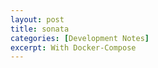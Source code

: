 ```yaml
---
layout: post
title: sonata 
categories: [Development Notes]
excerpt: With Docker-Compose
---
```

<?xml version="1.0" encoding="UTF-8"?><!DOCTYPE html PUBLIC "-//W3C//DTD XHTML 1.1//EN" "http://www.w3.org/TR/xhtml11/DTD/xhtml11.dtd">
<html xmlns="http://www.w3.org/1999/xhtml"><meta http-equiv="Content-Type" content="text/html; charset=UTF-8" /><!--This file has been created with freeplane2html.xsl--><head><title>奏鳴曲式 Sonata Form</title><link rel="stylesheet" href="SonataForm.html_files/freeplane2html.css" type="text/css" /><meta name="generator" content="Freeplane-XSL Stylesheet (see: http://freeplane-xsl.dev.slash-me.net/ for details)" /><script type="text/javascript" src="SonataForm.html_files/freeplane2html.js"> 
	</script><script type="text/javascript"><!--
          
               function toggle(id)
               {
                   div_el = document.getElementById(id);
                   img_el = document.getElementById('img'+id);
                   if (div_el.style.display != 'none')
                   {
          

                      div_el.style.display='none';
                      img_el.src = 'SonataForm.html_files/show.png';
          
                   }
                   else
                   {
          
                      div_el.style.display='block';
                      img_el.src = 'SonataForm.html_files/hide.png';
          
                   };
               };
          
          --></script></head><body><h1>奏鳴曲式 Sonata Form</h1><div style="width:96%;  padding:2%;  margin-bottom:10px;  border: 0px;  text-align:center;  vertical-align:center;"><img src="SonataForm.html_files/image.png" style="margin-bottom:10px; &#9;border: 0px; &#9;text-align:center; &#9;vertical-align:center;" alt="Imagemap" usemap="#fm_imagemap" /></div><map name="fm_imagemap" id="fm_imagemap"><area shape="rect" href="#FMID_696401721FM" alt="&#22863;&#40180;&#26354;&#24335; Sonata Form" title="&#22863;&#40180;&#26354;&#24335; Sonata Form" coords="250,232,354,249" />
<area shape="rect" href="#FMID_1251713369FM" alt="Intro" title="Intro" coords="360,51,375,61" />
<area shape="rect" href="#FMID_1116249753FM" alt="&#32032;&#26448;" title="&#32032;&#26448;" coords="381,13,490,45" />
<area shape="rect" href="#FMID_1846716807FM" alt="&#32080;&#27083;" title="&#32080;&#27083;" coords="381,46,490,78" />
<area shape="rect" href="#FMID_1129610570FM" alt="&#35519;&#24615;&#21644;&#32882;" title="&#35519;&#24615;&#21644;&#32882;" coords="381,79,490,100" />
<area shape="rect" href="#FMID_404903901FM" alt="&#21576;&#31034;&#37096; Exposition" title="&#21576;&#31034;&#37096; Exposition" coords="360,280,411,290" />
<area shape="rect" href="#FMID_47994572FM" alt="&#20027;&#37096; First subject group, P (Prime)" title="&#20027;&#37096; First subject group, P (Prime)" coords="417,141,503,150" />
<area shape="rect" href="#FMID_1904410902FM" alt="&#32032;&#26448;" title="&#32032;&#26448;" coords="509,101,558,115" />
<area shape="rect" href="#FMID_1717679795FM" alt="&#21934;&#19968;&#26448;&#26009;" title="&#21934;&#19968;&#26448;&#26009;" coords="564,101,581,107" />
<area shape="rect" href="#FMID_203557016FM" alt="&#32156;&#21512;&#26448;&#26009;" title="&#32156;&#21512;&#26448;&#26009;" coords="564,108,581,114" />
<area shape="rect" href="#FMID_1549803946FM" alt="&#32080;&#27083;" title="&#32080;&#27083;" coords="509,116,618,158" />
<area shape="rect" href="#FMID_1926577365FM" alt="&#35519;&#24615;&#21644;&#32882;" title="&#35519;&#24615;&#21644;&#32882;" coords="509,159,618,190" />
<area shape="rect" href="#FMID_241629508FM" alt="&#36899;&#25509;&#37096; Transition, T" title="&#36899;&#25509;&#37096; Transition, T" coords="417,196,526,251" />
<area shape="rect" href="#FMID_419195711FM" alt="&#32032;&#26448;" title="&#32032;&#26448;" coords="532,191,641,211" />
<area shape="rect" href="#FMID_23208575FM" alt="&#32080;&#27083;" title="&#32080;&#27083;" coords="532,224,641,244" />
<area shape="rect" href="#FMID_728759923FM" alt="&#20027;&#35519;&#38799;&#22266;" title="&#20027;&#35519;&#38799;&#22266;" coords="647,212,664,218" />
<area shape="rect" href="#FMID_1385004314FM" alt="&#36681;&#35519;" title="&#36681;&#35519;" coords="647,219,756,237" />
<area shape="rect" href="#FMID_929472895FM" alt="&#21103;&#37096;&#23660;&#28310;&#20633;" title="&#21103;&#37096;&#23660;&#28310;&#20633;" coords="647,238,756,256" />
<area shape="rect" href="#FMID_1675015990FM" alt="&#21103;&#37096; Second subject group, S" title="&#21103;&#37096; Second subject group, S" coords="417,311,490,320" />
<area shape="rect" href="#FMID_1754686488FM" alt="&#24615;&#26684;" title="&#24615;&#26684;" coords="496,257,605,293" />
<area shape="rect" href="#FMID_1809341866FM" alt="&#32080;&#27083;" title="&#32080;&#27083;" coords="496,294,605,330" />
<area shape="rect" href="#FMID_620551028FM" alt="&#35519;&#24615;&#21644;&#32882;" title="&#35519;&#24615;&#21644;&#32882;" coords="496,331,602,375" />
<area shape="rect" href="#FMID_361165503FM" alt="&#32080;&#26463;&#37096; Codetta, K" title="&#32080;&#26463;&#37096; Codetta, K" coords="417,416,462,431" />
<area shape="rect" href="#FMID_1613967567FM" alt="&#32032;&#26448;" title="&#32032;&#26448;" coords="468,376,577,396" />
<area shape="rect" href="#FMID_1165947840FM" alt="&#21934;&#19968;&#26448;&#26009;" title="&#21934;&#19968;&#26448;&#26009;" coords="583,379,600,385" />
<area shape="rect" href="#FMID_27703878FM" alt="&#32156;&#21512;&#26448;&#26009;" title="&#32156;&#21512;&#26448;&#26009;" coords="583,386,600,392" />
<area shape="rect" href="#FMID_322762502FM" alt="&#32080;&#27083;" title="&#32080;&#27083;" coords="468,397,577,423" />
<area shape="rect" href="#FMID_1809256604FM" alt="&#35519;&#24615;&#21644;&#32882;" title="&#35519;&#24615;&#21644;&#32882;" coords="468,424,577,472" />
<area shape="rect" href="#FMID_865423140FM" alt="&#23637;&#38283;&#37096; Development" title="&#23637;&#38283;&#37096; Development" coords="184,140,244,150" />
<area shape="rect" href="#FMID_912906390FM" alt="&#32032;&#26448;" title="&#32032;&#26448;" coords="148,60,178,75" />
<area shape="rect" href="#FMID_1313000595FM" alt="&#21934;&#19968;&#26448;&#26009;" title="&#21934;&#19968;&#26448;&#26009;" coords="116,40,142,54" />
<area shape="rect" href="#FMID_679333109FM" alt="&#32156;&#21512;&#26448;&#26009;" title="&#32156;&#21512;&#26448;&#26009;" coords="33,55,142,75" />
<area shape="rect" href="#FMID_855705000FM" alt="&#25554;&#20837;&#25110;&#20195;&#26367;&#23637;&#38283;&#37096;&#30340;&#20840;&#26032;&#32032;&#26448;&#25554;&#37096;" title="&#25554;&#20837;&#25110;&#20195;&#26367;&#23637;&#38283;&#37096;&#30340;&#20840;&#26032;&#32032;&#26448;&#25554;&#37096;" coords="33,76,142,96" />
<area shape="rect" href="#FMID_882034221FM" alt="&#32080;&#27083;" title="&#32080;&#27083;" coords="128,131,178,157" />
<area shape="rect" href="#FMID_17981313FM" alt="&#24341;&#20837;" title="&#24341;&#20837;" coords="13,97,122,117" />
<area shape="rect" href="#FMID_889846359FM" alt="&#22522;&#26412;&#23637;&#38283;" title="&#22522;&#26412;&#23637;&#38283;" coords="13,118,122,166" />
<area shape="rect" href="#FMID_1701615151FM" alt="&#23660;&#28310;&#20633;" title="&#23660;&#28310;&#20633;" coords="16,167,122,192" />
<area shape="rect" href="#FMID_188547856FM" alt="&#35519;&#24615;&#21644;&#32882;" title="&#35519;&#24615;&#21644;&#32882;" coords="69,193,178,253" />
<area shape="rect" href="#FMID_830694650FM" alt="&#20877;&#29694;&#37096; Recapitulation" title="&#20877;&#29694;&#37096; Recapitulation" coords="181,330,244,340" />
<area shape="rect" href="#FMID_1945859239FM" alt="&#20027;&#37096;" title="&#20027;&#37096;" coords="152,267,175,282" />
<area shape="rect" href="#FMID_684564347FM" alt="&#35519;&#24615;&#21644;&#32882;" title="&#35519;&#24615;&#21644;&#32882;" coords="37,254,146,296" />
<area shape="rect" href="#FMID_447053783FM" alt="&#36899;&#25509;&#37096;" title="&#36899;&#25509;&#37096;" coords="102,297,175,329" />
<area shape="rect" href="#FMID_1685079111FM" alt="&#21103;&#37096;" title="&#21103;&#37096;" coords="66,330,175,379" />
<area shape="rect" href="#FMID_318799388FM" alt="&#32080;&#26463;&#37096;" title="&#32080;&#26463;&#37096;" coords="66,380,175,417" />
<area shape="rect" href="#FMID_1216187830FM" alt="Coda" title="Coda" coords="141,418,244,445" />
</map>

<div class="node"><img src="SonataForm.html_files/hide.png" class="hideshow" alt="hide" onClick="toggle(&quot;N65543&quot;)" id="imgN65543" /><a id="FMID_696401721FM" /><div class="nodecontent" style="color:#000000;font-size:150%;">奏鳴曲式 Sonata Form</div><div class="content" id="N65543"><div class="node"><img src="SonataForm.html_files/hide.png" class="hideshow" alt="hide" onClick="toggle(&quot;N66523&quot;)" id="imgN66523" /><a id="FMID_1251713369FM" /><div class="nodecontent" style="color:#0033ff;font-size:133%;">Intro</div><div class="content" id="N66523"><div class="node"><img src="SonataForm.html_files/leaf.png" class="hideshow" alt="leaf" /><a id="FMID_1116249753FM" /><div class="nodecontent" style="color:#00b439;font-size:117%;">素材
    <ol>
      <li>
        通常用主部、副部的核心素材。
      </li>
      <li>
        <p>
          有些前奏的素材是獨立的，規模巨大的前奏中甚至有自己完整的主題和它的發展部分。
        </p>
      </li>
    </ol>
  </div></div><div class="node"><img src="SonataForm.html_files/leaf.png" class="hideshow" alt="leaf" /><a id="FMID_1846716807FM" /><div class="nodecontent" style="color:#00b439;font-size:117%;">結構
    <ol>
      <li>
        長度從一個樂節到數個樂段不等。
      </li>
      <li>
        有的甚至用相對獨立的曲式寫成，如二、三部曲式，此類前奏常與呈示部有著速度的對比。
      </li>
    </ol>
  </div></div><div class="node"><img src="SonataForm.html_files/leaf.png" class="hideshow" alt="leaf" /><a id="FMID_1129610570FM" /><div class="nodecontent" style="color:#00b439;font-size:117%;">調性和聲
    <p>
      調性安排具有多樣化，末尾往往回到主調開放的結束，等待主部進入。
    </p>
  </div></div></div></div><div class="node"><img src="SonataForm.html_files/hide.png" class="hideshow" alt="hide" onClick="toggle(&quot;N66734&quot;)" id="imgN66734" /><a id="FMID_404903901FM" /><div class="nodecontent" style="color:#0033ff;font-size:133%;">呈示部 Exposition</div><div class="content" id="N66734"><div class="node"><img src="SonataForm.html_files/hide.png" class="hideshow" alt="hide" onClick="toggle(&quot;N66770&quot;)" id="imgN66770" /><a id="FMID_47994572FM" /><div class="nodecontent" style="color:#00b439;font-size:117%;">主部 First subject group, P (Prime)</div><div class="content" id="N66770"><div class="node"><img src="SonataForm.html_files/hide.png" class="hideshow" alt="hide" onClick="toggle(&quot;N66805&quot;)" id="imgN66805" /><a id="FMID_1904410902FM" /><div class="nodecontent" style="color:#990000;font-size:100%;">素材
    <p>
      具有動機性發展的活躍特徵
    </p>
  </div><div class="content" id="N66805"><div class="node"><img src="SonataForm.html_files/leaf.png" class="hideshow" alt="leaf" /><a id="FMID_1717679795FM" /><div class="nodecontent" style="color:#111111;font-size:83%;">單一材料</div></div><div class="node"><img src="SonataForm.html_files/leaf.png" class="hideshow" alt="leaf" /><a id="FMID_203557016FM" /><div class="nodecontent" style="color:#111111;font-size:83%;">綜合材料</div></div></div></div><div class="node"><img src="SonataForm.html_files/leaf.png" class="hideshow" alt="leaf" /><a id="FMID_1549803946FM" /><div class="nodecontent" style="color:#990000;font-size:100%;">結構
    <ol>
      <li>
        通常為樂段，有時也為單三，單二較少。如果是單三，中部往往是發展中部的寫法，再現也通常是變化的再現使其賦予新的意義。
      </li>
      <li>
        全終止後可能有補充性結構。
      </li>
      <li>
        主部主題可能反覆但主部幾乎不反覆。
      </li>
    </ol>
  </div></div><div class="node"><img src="SonataForm.html_files/leaf.png" class="hideshow" alt="leaf" /><a id="FMID_1926577365FM" /><div class="nodecontent" style="color:#990000;font-size:100%;">調性和聲
    <ol>
      <li>
        一定從主調進入，末尾可能轉向從屬調或開放結束在主調。
      </li>
      <li>
        呈示性和聲為主，偶見具有展開性質的離調模進現象。
      </li>
    </ol>
  </div></div></div></div><div class="node"><img src="SonataForm.html_files/hide.png" class="hideshow" alt="hide" onClick="toggle(&quot;N67051&quot;)" id="imgN67051" /><a id="FMID_241629508FM" /><div class="nodecontent" style="color:#00b439;font-size:117%;">連接部 Transition, T
    <ol>
      <li>
        有時為強調主副部對置或主部已具有連接的功能，連接部也可省略。
      </li>
      <li>
        連接部除主要承擔主部與副部之間的過渡作用外，一些較大型作品的連接部還兼有一定的對主部進行展開的功能，此時的連接部可能出現全曲第一個重要的高潮點。
      </li>
      <li>
        在一些早期的奏鳴曲中，連接部沒有轉調環節，末尾停在主調的屬和弦上，緊接其後是屬調上的副部進入。
      </li>
    </ol>
  </div><div class="content" id="N67051"><div class="node"><img src="SonataForm.html_files/leaf.png" class="hideshow" alt="leaf" /><a id="FMID_419195711FM" /><div class="nodecontent" style="color:#990000;font-size:100%;">素材
    <p>
      以主部素材作為發展的基礎（回頭），有時也用不具有鮮明主題意義的非呈示性的新材料。
    </p>
  </div></div><div class="node"><img src="SonataForm.html_files/hide.png" class="hideshow" alt="hide" onClick="toggle(&quot;N67165&quot;)" id="imgN67165" /><a id="FMID_23208575FM" /><div class="nodecontent" style="color:#990000;font-size:100%;">結構
    <p>
      連接部內沒有明確的樂段劃分，是一個一氣呵成的結構，其規模的大小和內部的結構組合十分多樣化。
    </p>
  </div><div class="content" id="N67165"><div class="node"><img src="SonataForm.html_files/leaf.png" class="hideshow" alt="leaf" /><a id="FMID_728759923FM" /><div class="nodecontent" style="color:#111111;font-size:83%;">主調鞏固</div></div><div class="node"><img src="SonataForm.html_files/leaf.png" class="hideshow" alt="leaf" /><a id="FMID_1385004314FM" /><div class="nodecontent" style="color:#111111;font-size:83%;">轉調
    <p>
      調性安排常觸及到副部調性的下屬方向調或在屬方向和下屬方向上環繞。無論怎樣安排，總之副部調性不宜過早出現。
    </p>
  </div></div><div class="node"><img src="SonataForm.html_files/leaf.png" class="hideshow" alt="leaf" /><a id="FMID_929472895FM" /><div class="nodecontent" style="color:#111111;font-size:83%;">副部屬準備
    <p>
      也可用小調的屬和弦為大調的副部作準備。有時完全沒有屬準備環節。
    </p>
  </div></div></div></div></div></div><div class="node"><img src="SonataForm.html_files/hide.png" class="hideshow" alt="hide" onClick="toggle(&quot;N67361&quot;)" id="imgN67361" /><a id="FMID_1675015990FM" /><div class="nodecontent" style="color:#00b439;font-size:117%;">副部 Second subject group, S</div><div class="content" id="N67361"><div class="node"><img src="SonataForm.html_files/leaf.png" class="hideshow" alt="leaf" /><a id="FMID_1754686488FM" /><div class="nodecontent" style="color:#990000;font-size:100%;">性格
    <ol>
      <li>
        多具有歌唱性的特徵，同主部形成鮮明對比（成熟時期）。
      </li>
      <li>
        古典主義時期，整個呈示部幾乎不用速度對比，浪漫派及以後則常有對比。
      </li>
    </ol>
  </div></div><div class="node"><img src="SonataForm.html_files/leaf.png" class="hideshow" alt="leaf" /><a id="FMID_1809341866FM" /><div class="nodecontent" style="color:#990000;font-size:100%;">結構
    <ol>
      <li>
        常用樂段、單二或單三，也可見到由幾個不同調性，互為對比的主題組成。
      </li>
      <li>
        多主題的副部在調性安排上的特點一般是各主題分別在不同的調性上。
      </li>
    </ol>
  </div></div><div class="node"><img src="SonataForm.html_files/leaf.png" class="hideshow" alt="leaf" /><a id="FMID_620551028FM" /><div class="nodecontent" style="color:#990000;font-size:100%;">調性和聲
    <ol>
      <li>
        一定建立在從屬調上，常用屬方向，幾乎不用下屬調。
      </li>
      <li>
        副部通常以全終止結束在自己的典型調性上。
      </li>
    </ol>
    <table border="0" style="width: 80%; border-top-style: solid; border-right-style: solid; border-bottom-style: solid; border-left-style: solid; border-top-width: 0; border-right-width: 0; border-bottom-width: 0; border-left-width: 0">
      <tr>
        <td valign="top" style="width: 50%; border-top-style: solid; border-right-style: solid; border-bottom-style: solid; border-left-style: solid; border-top-width: 1; border-right-width: 1; border-bottom-width: 1; border-left-width: 1">
          <p style="margin-top: 1; margin-right: 1; margin-bottom: 1; margin-left: 1; text-align: center">
            主部為大調
          </p>
        </td>
        <td valign="top" style="width: 50%; border-top-style: solid; border-right-style: solid; border-bottom-style: solid; border-left-style: solid; border-top-width: 1; border-right-width: 1; border-bottom-width: 1; border-left-width: 1">
          <p style="margin-top: 1; margin-right: 1; margin-bottom: 1; margin-left: 1; text-align: center">
            主部為小調
          </p>
        </td>
      </tr>
      <tr>
        <td valign="top" style="width: 50%; border-top-style: solid; border-right-style: solid; border-bottom-style: solid; border-left-style: solid; border-top-width: 1; border-right-width: 1; border-bottom-width: 1; border-left-width: 1">
          <p style="margin-top: 1; margin-right: 1; margin-bottom: 1; margin-left: 1; text-align: center">
            <font face="MusGlyphs">V, iii, III, bIII, VI, bVI </font>
          </p>
        </td>
        <td valign="top" style="width: 50%; border-top-style: solid; border-right-style: solid; border-bottom-style: solid; border-left-style: solid; border-top-width: 1; border-right-width: 1; border-bottom-width: 1; border-left-width: 1">
          <p style="margin-top: 1; margin-right: 1; margin-bottom: 1; margin-left: 1; text-align: center">
            <font face="MusGlyphs">III, v, V, VI, VII</font>
          </p>
        </td>
      </tr>
    </table>
  </div></div></div></div><div class="node"><img src="SonataForm.html_files/hide.png" class="hideshow" alt="hide" onClick="toggle(&quot;N67629&quot;)" id="imgN67629" /><a id="FMID_361165503FM" /><div class="nodecontent" style="color:#00b439;font-size:117%;">結束部 Codetta, K
    <p>
      有時省略
    </p>
  </div><div class="content" id="N67629"><div class="node"><img src="SonataForm.html_files/hide.png" class="hideshow" alt="hide" onClick="toggle(&quot;N67681&quot;)" id="imgN67681" /><a id="FMID_1613967567FM" /><div class="nodecontent" style="color:#990000;font-size:100%;">素材
    <p>
      素材來自出現過的片段性材料，有時也用主題性質不太鮮明的新材料。
    </p>
  </div><div class="content" id="N67681"><div class="node"><img src="SonataForm.html_files/leaf.png" class="hideshow" alt="leaf" /><a id="FMID_1165947840FM" /><div class="nodecontent" style="color:#111111;font-size:83%;">單一材料</div></div><div class="node"><img src="SonataForm.html_files/leaf.png" class="hideshow" alt="leaf" /><a id="FMID_27703878FM" /><div class="nodecontent" style="color:#111111;font-size:83%;">綜合材料</div></div></div></div><div class="node"><img src="SonataForm.html_files/leaf.png" class="hideshow" alt="leaf" /><a id="FMID_322762502FM" /><div class="nodecontent" style="color:#990000;font-size:100%;">結構
    <p>
      根據選材、織體、調性、和聲配置、力度等方面寫法的不同，結束部可分為若干結構塊，各結構塊可能以樂段、樂句或樂節群的形式出現。
    </p>
  </div></div><div class="node"><img src="SonataForm.html_files/leaf.png" class="hideshow" alt="leaf" /><a id="FMID_1809256604FM" /><div class="nodecontent" style="color:#990000;font-size:100%;">調性和聲
    <ol>
      <li>
        副部調性占絕對優勢，以全終止結束。但有時為了方便整個呈示部的反覆，末尾可能有一個短小的連接性結構，開放結束在主調。
      </li>
      <li>
        一般採用副部結束調性的重複終止、變格補充終止、主持續或屬主交替持續的配置。有時也可見到某部分適度採用一系列離調模進的現象，但總體為結束型寫法。
      </li>
    </ol>
  </div></div></div></div></div></div><div class="node"><img src="SonataForm.html_files/hide.png" class="hideshow" alt="hide" onClick="toggle(&quot;N67919&quot;)" id="imgN67919" /><a id="FMID_865423140FM" /><div class="nodecontent" style="color:#0033ff;font-size:133%;">展開部 Development</div><div class="content" id="N67919"><div class="node"><img src="SonataForm.html_files/hide.png" class="hideshow" alt="hide" onClick="toggle(&quot;N67955&quot;)" id="imgN67955" /><a id="FMID_912906390FM" /><div class="nodecontent" style="color:#00b439;font-size:117%;">素材
    <p>
      主要來源呈示部
    </p>
  </div><div class="content" id="N67955"><div class="node"><img src="SonataForm.html_files/leaf.png" class="hideshow" alt="leaf" /><a id="FMID_1313000595FM" /><div class="nodecontent" style="color:#990000;font-size:100%;">單一材料
    <p>
      主部素材為主
    </p>
  </div></div><div class="node"><img src="SonataForm.html_files/leaf.png" class="hideshow" alt="leaf" /><a id="FMID_679333109FM" /><div class="nodecontent" style="color:#990000;font-size:100%;">綜合材料
    <p>
      每一個素材的發展往往都有自己相對集中的、獨立的部分，但有時也可見將數個核心素材串成一條旋律線的現象。
    </p>
  </div></div><div class="node"><img src="SonataForm.html_files/leaf.png" class="hideshow" alt="leaf" /><a id="FMID_855705000FM" /><div class="nodecontent" style="color:#990000;font-size:100%;">插入或代替展開部的全新素材插部
    <p>
      如果是插句性的新素材，則該素材常帶有歌唱的特點，以此對極具動力性的展開部總的緊張情緒加以調節。
    </p>
  </div></div></div></div><div class="node"><img src="SonataForm.html_files/hide.png" class="hideshow" alt="hide" onClick="toggle(&quot;N68166&quot;)" id="imgN68166" /><a id="FMID_882034221FM" /><div class="nodecontent" style="color:#00b439;font-size:117%;">結構
    <ol>
      <li>
        引入和屬準備非必須
      </li>
      <li>
        幾乎不獨立反覆。
      </li>
    </ol>
  </div><div class="content" id="N68166"><div class="node"><img src="SonataForm.html_files/leaf.png" class="hideshow" alt="leaf" /><a id="FMID_17981313FM" /><div class="nodecontent" style="color:#990000;font-size:100%;">引入
    <p>
      短小且較零碎，其素材發展技法、織體、節奏、調性、力度甚至速度同基本部分形成對比。
    </p>
  </div></div><div class="node"><img src="SonataForm.html_files/leaf.png" class="hideshow" alt="leaf" /><a id="FMID_889846359FM" /><div class="nodecontent" style="color:#990000;font-size:100%;">基本展開
    <ol>
      <li>
        速度和節奏律動相對統一，一氣呵成。
      </li>
      <li>
        內部根據不同寫法可分為若干結構塊，其中可能沒有明顯的樂句劃分，常由大量樂匯、樂節聚集而成。
      </li>
      <li>
        插部一般是樂段、單二單三，有時也用賦格段甚至變奏曲式。將不同的核心素材縱向用復調手法結合是展開部發展的重要素材組合技法之一。
      </li>
    </ol>
  </div></div><div class="node"><img src="SonataForm.html_files/leaf.png" class="hideshow" alt="leaf" /><a id="FMID_1701615151FM" /><div class="nodecontent" style="color:#990000;font-size:100%;">屬準備
    <ol>
      <li>
        再現部進入之前可能存在主部假再現。
      </li>
      <li>
        屬準備的結構長度通常同整個展開部的緊張度成正比。
      </li>
    </ol>
  </div></div></div></div><div class="node"><img src="SonataForm.html_files/leaf.png" class="hideshow" alt="leaf" /><a id="FMID_188547856FM" /><div class="nodecontent" style="color:#00b439;font-size:117%;">調性和聲
    <ol>
      <li>
        不穩定為主，避免使用主調。
      </li>
      <li>
        進入的調為新調或呈示部兩端的調，大部分建立在下屬方向，常見連續的二三四五度遞進。
      </li>
      <li>
        和聲以強調動態的進行為基本配置原則，即使在結構塊的末尾也幾乎不用全終止的進行。離調模進、不諧和和弦的序進以及不在一個調上長時間的主持續是保證和聲不穩定性運動的重要手段。
      </li>
      <li>
        插部則遵守其獨立曲式。
      </li>
    </ol>
  </div></div></div></div><div class="node"><img src="SonataForm.html_files/hide.png" class="hideshow" alt="hide" onClick="toggle(&quot;N68464&quot;)" id="imgN68464" /><a id="FMID_830694650FM" /><div class="nodecontent" style="color:#0033ff;font-size:133%;">再現部 Recapitulation</div><div class="content" id="N68464"><div class="node"><img src="SonataForm.html_files/hide.png" class="hideshow" alt="hide" onClick="toggle(&quot;N68500&quot;)" id="imgN68500" /><a id="FMID_1945859239FM" /><div class="nodecontent" style="color:#00b439;font-size:117%;">主部
    <p>
      可完全省略
    </p>
  </div><div class="content" id="N68500"><div class="node"><img src="SonataForm.html_files/leaf.png" class="hideshow" alt="leaf" /><a id="FMID_684564347FM" /><div class="nodecontent" style="color:#990000;font-size:100%;">調性和聲
    <ol>
      <li>
        整體在主調上變化再現（結構擴展或縮減、引入新的調性、和聲、織體、音色的變奏等方面）。
      </li>
      <li>
        開始沒在主調上進入，其後回到主調；在主調上進入，結束在其他調上。
      </li>
      <li>
        封閉或開放結束在主調或從屬調上。
      </li>
    </ol>
  </div></div></div></div><div class="node"><img src="SonataForm.html_files/leaf.png" class="hideshow" alt="leaf" /><a id="FMID_447053783FM" /><div class="nodecontent" style="color:#00b439;font-size:117%;">連接部
    <ol>
      <li>
        一定是變化再現的寫法（轉調）。
      </li>
      <li>
        偶爾也可見完全用新寫的連接部。
      </li>
      <li>
        可省略。
      </li>
    </ol>
  </div></div><div class="node"><img src="SonataForm.html_files/leaf.png" class="hideshow" alt="leaf" /><a id="FMID_1685079111FM" /><div class="nodecontent" style="color:#00b439;font-size:117%;">副部
    <ol>
      <li>
        回到主調，沒在主調上進入，其後也應回到主調。
      </li>
      <li>
        浪漫派及以後的作品中偶爾也可見整個副部完全不回主部的現象，但此時的副部調性往往也同呈示部中副部調性不同。
      </li>
      <li>
        倒裝再現（先再現副部，後再現主部）。
      </li>
      <li>
        幾乎不省略。
      </li>
    </ol>
  </div></div><div class="node"><img src="SonataForm.html_files/leaf.png" class="hideshow" alt="leaf" /><a id="FMID_318799388FM" /><div class="nodecontent" style="color:#00b439;font-size:117%;">結束部
    <ol>
      <li>
        回到主調，沒在主調上進入，其後也應回到主調。
      </li>
      <li>
        浪漫派以後偶見完全不回主調的現象，主調的回歸靠尾聲完成。
      </li>
      <li>
        <p>
          可完全省略。
        </p>
      </li>
    </ol>
  </div></div></div></div><div class="node"><img src="SonataForm.html_files/leaf.png" class="hideshow" alt="leaf" /><a id="FMID_1216187830FM" /><div class="nodecontent" style="color:#0033ff;font-size:133%;">Coda
    <ol>
      <li>
        除一般性尾聲特徵外，還存在具有展開性質的尾聲。
      </li>
      <li>
        總體來講主調和結束性寫法依然佔有主導地位。
      </li>
    </ol>
  </div></div></div></div>
</body></html>


